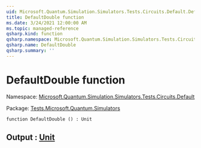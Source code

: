```yaml
---
uid: Microsoft.Quantum.Simulation.Simulators.Tests.Circuits.Default.DefaultDouble
title: DefaultDouble function
ms.date: 3/24/2021 12:00:00 AM
ms.topic: managed-reference
qsharp.kind: function
qsharp.namespace: Microsoft.Quantum.Simulation.Simulators.Tests.Circuits.Default
qsharp.name: DefaultDouble
qsharp.summary: ''
---
```


# DefaultDouble function

Namespace: [Microsoft.Quantum.Simulation.Simulators.Tests.Circuits.Default](xref:Microsoft.Quantum.Simulation.Simulators.Tests.Circuits.Default)

Package: [Tests.Microsoft.Quantum.Simulators](https://nuget.org/packages/Tests.Microsoft.Quantum.Simulators)




```qsharp
function DefaultDouble () : Unit
```


## Output : [Unit](xref:microsoft.quantum.lang-ref.unit)

